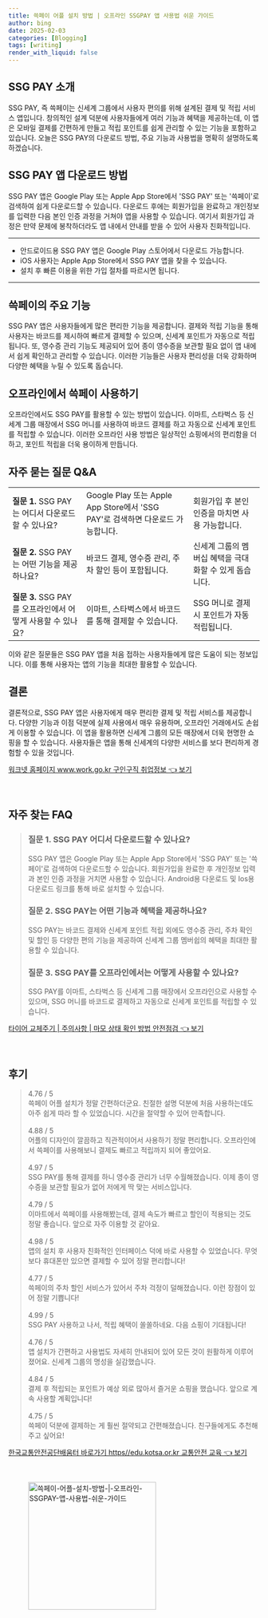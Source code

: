 ```yaml
---
title: 쓱페이 어플 설치 방법 | 오프라인 SSGPAY 앱 사용법 쉬운 가이드
author: bing
date: 2025-02-03
categories: [Blogging]
tags: [writing]
render_with_liquid: false
---
```



<h2 id='SSG_PAY_소개'>SSG PAY 소개</h2>

<p>SSG PAY, 즉 쓱페이는 신세계 그룹에서 사용자 편의를 위해 설계된 결제 및 적립 서비스 앱입니다. 창의적인 설계 덕분에 사용자들에게 여러 기능과 혜택을 제공하는데, 이 앱은 모바일 결제를 간편하게 만들고 적립 포인트를 쉽게 관리할 수 있는 기능을 포함하고 있습니다. 오늘은 SSG PAY의 다운로드 방법, 주요 기능과 사용법을 명확히 설명하도록 하겠습니다.</p>

<h2 id='SSG_PAY_다운로드_방법'>SSG PAY 앱 다운로드 방법</h2>

<p>SSG PAY 앱은 Google Play 또는 Apple App Store에서 'SSG PAY' 또는 '쓱페이'로 검색하여 쉽게 다운로드할 수 있습니다. 다운로드 후에는 회원가입을 완료하고 개인정보를 입력한 다음 본인 인증 과정을 거쳐야 앱을 사용할 수 있습니다. 여기서 회원가입 과정은 만약 문제에 봉착하더라도 앱 내에서 안내를 받을 수 있어 사용자 친화적입니다.</p>

<hr />

<ul>
    <li>안드로이드용 SSG PAY 앱은 Google Play 스토어에서 다운로드 가능합니다.</li>
    <li>iOS 사용자는 Apple App Store에서 SSG PAY 앱을 찾을 수 있습니다.</li>
    <li>설치 후 빠른 이용을 위한 가입 절차를 따르시면 됩니다.</li>
</ul>

<hr />

<h2 id='SSG_PAY_주요_기능'>쓱페이의 주요 기능</h2>

<p>SSG PAY 앱은 사용자들에게 많은 편리한 기능을 제공합니다. 결제와 적립 기능을 통해 사용자는 바코드를 제시하여 빠르게 결제할 수 있으며, 신세계 포인트가 자동으로 적립됩니다. 또, 영수증 관리 기능도 제공되어 있어 종이 영수증을 보관할 필요 없이 앱 내에서 쉽게 확인하고 관리할 수 있습니다. 이러한 기능들은 사용자 편리성을 더욱 강화하며 다양한 혜택을 누릴 수 있도록 돕습니다.</p>

<h2 id='SSG_PAY_오프라인_사용'>오프라인에서 쓱페이 사용하기</h2>

<p>오프라인에서도 SSG PAY를 활용할 수 있는 방법이 있습니다. 이마트, 스타벅스 등 신세계 그룹 매장에서 SSG 머니를 사용하여 바코드 결제를 하고 자동으로 신세계 포인트를 적립할 수 있습니다. 이러한 오프라인 사용 방법은 일상적인 쇼핑에서의 편리함을 더하고, 포인트 적립을 더욱 용이하게 만듭니다.</p>

<h2 id='자주_묻는_질문'>자주 묻는 질문 Q&A</h2>

<table>
    <tr>
        <td><b>질문 1.</b> SSG PAY는 어디서 다운로드할 수 있나요?</td>
        <td>Google Play 또는 Apple App Store에서 'SSG PAY'로 검색하면 다운로드 가능합니다.</td>
        <td>회원가입 후 본인 인증을 마치면 사용 가능합니다.</td>
    </tr>
    <tr>
        <td><b>질문 2.</b> SSG PAY는 어떤 기능을 제공하나요?</td>
        <td>바코드 결제, 영수증 관리, 주차 할인 등이 포함됩니다.</td>
        <td>신세계 그룹의 멤버십 혜택을 극대화할 수 있게 돕습니다.</td>
    </tr>
    <tr>
        <td><b>질문 3.</b> SSG PAY를 오프라인에서 어떻게 사용할 수 있나요?</td>
        <td>이마트, 스타벅스에서 바코드를 통해 결제할 수 있습니다.</td>
        <td>SSG 머니로 결제 시 포인트가 자동 적립됩니다.</td>
    </tr>
</table>

<p>이와 같은 질문들은 SSG PAY 앱을 처음 접하는 사용자들에게 많은 도움이 되는 정보입니다. 이를 통해 사용자는 앱의 기능을 최대한 활용할 수 있습니다.</p>

<h2 id='결론'>결론</h2>

<p>결론적으로, SSG PAY 앱은 사용자에게 매우 편리한 결제 및 적립 서비스를 제공합니다. 다양한 기능과 이점 덕분에 실제 사용에서 매우 유용하며, 오프라인 거래에서도 손쉽게 이용할 수 있습니다. 이 앱을 활용하면 신세계 그룹의 모든 매장에서 더욱 현명한 쇼핑을 할 수 있습니다. 사용자들은 앱을 통해 신세계의 다양한 서비스를 보다 편리하게 경험할 수 있을 것입니다.</p>


<p><a class="click-button" title="워크넷 홈페이지 www.work.go.kr 구인구직 취업정보" href="https://purplelist.github.io/posts/%EC%9B%8C%ED%81%AC%EB%84%B7-%ED%99%88%ED%8E%98%EC%9D%B4%EC%A7%80-www.work.go.kr-%EA%B5%AC%EC%9D%B8%EA%B5%AC%EC%A7%81-%EC%B7%A8%EC%97%85%EC%A0%95%EB%B3%B4/" rel="dofollow">워크넷 홈페이지 www.work.go.kr 구인구직 취업정보 👈 보기</a></p><br>
<h2 id='자주_찾는_FAQ'>자주 찾는 FAQ</h2>
<div itemscope="" itemtype="https://schema.org/FAQPage"> 
<blockquote> 
<div itemscope="" itemprop="mainEntity" itemtype="https://schema.org/Question"> 
<h3 itemprop="name">질문 1. SSG PAY 어디서 다운로드할 수 있나요?</h3> 
<div itemscope="" itemprop="acceptedAnswer" itemtype="https://schema.org/Answer"> 
<span itemprop="text"> 
<p>SSG PAY 앱은 Google Play 또는 Apple App Store에서 'SSG PAY' 또는 '쓱페이'로 검색하여 다운로드할 수 있습니다. 회원가입을 완료한 후 개인정보 입력과 본인 인증 과정을 거치면 사용할 수 있습니다. Android용 다운로드 및 Ios용 다운로드 링크를 통해 바로 설치할 수 있습니다.</p> 
</span> 
</div> 
</div> 

<div itemscope="" itemprop="mainEntity" itemtype="https://schema.org/Question"> 
<h3 itemprop="name">질문 2. SSG PAY는 어떤 기능과 혜택을 제공하나요?</h3> 
<div itemscope="" itemprop="acceptedAnswer" itemtype="https://schema.org/Answer"> 
<span itemprop="text"> 
<p>SSG PAY는 바코드 결제와 신세계 포인트 적립 외에도 영수증 관리, 주차 확인 및 할인 등 다양한 편의 기능을 제공하여 신세계 그룹 멤버쉽의 혜택을 최대한 활용할 수 있습니다.</p> 
</span> 
</div> 
</div> 

<div itemscope="" itemprop="mainEntity" itemtype="https://schema.org/Question"> 
<h3 itemprop="name">질문 3. SSG PAY를 오프라인에서는 어떻게 사용할 수 있나요?</h3> 
<div itemscope="" itemprop="acceptedAnswer" itemtype="https://schema.org/Answer"> 
<span itemprop="text"> 
<p>SSG PAY를 이마트, 스타벅스 등 신세계 그룹 매장에서 오프라인으로 사용할 수 있으며, SSG 머니를 바코드로 결제하고 자동으로 신세계 포인트를 적립할 수 있습니다.</p> 
</span> 
</div> 
</div> 

</blockquote> 
</div>
<p><a class="click-button" title="타이어 교체주기 | 주의사항 | 마모 상태 확인 방법 안전점검" href="https://purplelist.github.io/posts/%ED%83%80%EC%9D%B4%EC%96%B4-%EA%B5%90%EC%B2%B4%EC%A3%BC%EA%B8%B0-%EC%A3%BC%EC%9D%98%EC%82%AC%ED%95%AD-%EB%A7%88%EB%AA%A8-%EC%83%81%ED%83%9C-%ED%99%95%EC%9D%B8-%EB%B0%A9%EB%B2%95-%EC%95%88%EC%A0%84%EC%A0%90%EA%B2%80/" rel="dofollow">타이어 교체주기 | 주의사항 | 마모 상태 확인 방법 안전점검 👈 보기</a></p><br>
<h2 id='후기'>후기</h2>
<div itemscope itemtype="https://schema.org/Product">
  <blockquote>
  <div itemprop="review" itemscope itemtype="https://schema.org/Review">
      <div itemprop="reviewRating" itemscope itemtype="https://schema.org/Rating"> <span itemprop="ratingValue">4.76</span> / <span itemprop="bestRating">5</span> </div>
      <span itemprop="reviewBody">쓱페이 어플 설치가 정말 간편하더군요. 친절한 설명 덕분에 처음 사용하는데도 아주 쉽게 따라 할 수 있었습니다. 시간을 절약할 수 있어 만족합니다.</span>
  </div>
  <br>
  <div itemprop="review" itemscope itemtype="https://schema.org/Review">
      <div itemprop="reviewRating" itemscope itemtype="https://schema.org/Rating"> <span itemprop="ratingValue">4.88</span> / <span itemprop="bestRating">5</span> </div>
      <span itemprop="reviewBody">어플의 디자인이 깔끔하고 직관적이어서 사용하기 정말 편리합니다. 오프라인에서 쓱페이를 사용해보니 결제도 빠르고 적립까지 되어 좋았어요.</span>
  </div>
  <br>
  <div itemprop="review" itemscope itemtype="https://schema.org/Review">
      <div itemprop="reviewRating" itemscope itemtype="https://schema.org/Rating"> <span itemprop="ratingValue">4.97</span> / <span itemprop="bestRating">5</span> </div>
      <span itemprop="reviewBody">SSG PAY를 통해 결제를 하니 영수증 관리가 너무 수월해졌습니다. 이제 종이 영수증을 보관할 필요가 없어 저에게 딱 맞는 서비스입니다.</span>
  </div>
  <br>
  <div itemprop="review" itemscope itemtype="https://schema.org/Review">
      <div itemprop="reviewRating" itemscope itemtype="https://schema.org/Rating"> <span itemprop="ratingValue">4.79</span> / <span itemprop="bestRating">5</span> </div>
      <span itemprop="reviewBody">이마트에서 쓱페이를 사용해봤는데, 결제 속도가 빠르고 할인이 적용되는 것도 정말 좋습니다. 앞으로 자주 이용할 것 같아요.</span>
  </div>
  <br>
  <div itemprop="review" itemscope itemtype="https://schema.org/Review">
      <div itemprop="reviewRating" itemscope itemtype="https://schema.org/Rating"> <span itemprop="ratingValue">4.98</span> / <span itemprop="bestRating">5</span> </div>
      <span itemprop="reviewBody">앱의 설치 후 사용자 친화적인 인터페이스 덕에 바로 사용할 수 있었습니다. 무엇보다 휴대폰만 있으면 결제할 수 있어 정말 편리합니다!</span>
  </div>
  <br>
  <div itemprop="review" itemscope itemtype="https://schema.org/Review">
      <div itemprop="reviewRating" itemscope itemtype="https://schema.org/Rating"> <span itemprop="ratingValue">4.77</span> / <span itemprop="bestRating">5</span> </div>
      <span itemprop="reviewBody">쓱페이의 주차 할인 서비스가 있어서 주차 걱정이 덜해졌습니다. 이런 장점이 있어 정말 기쁩니다!</span>
  </div>
  <br>
  <div itemprop="review" itemscope itemtype="https://schema.org/Review">
      <div itemprop="reviewRating" itemscope itemtype="https://schema.org/Rating"> <span itemprop="ratingValue">4.99</span> / <span itemprop="bestRating">5</span> </div>
      <span itemprop="reviewBody">SSG PAY 사용하고 나서, 적립 혜택이 쏠쏠하네요. 다음 쇼핑이 기대됩니다!</span>
  </div>
  <br>
  <div itemprop="review" itemscope itemtype="https://schema.org/Review">
      <div itemprop="reviewRating" itemscope itemtype="https://schema.org/Rating"> <span itemprop="ratingValue">4.76</span> / <span itemprop="bestRating">5</span> </div>
      <span itemprop="reviewBody">앱 설치가 간편하고 사용법도 자세히 안내되어 있어 모든 것이 원활하게 이루어졌어요. 신세계 그룹의 명성을 실감했습니다.</span>
  </div>
  <br>
  <div itemprop="review" itemscope itemtype="https://schema.org/Review">
      <div itemprop="reviewRating" itemscope itemtype="https://schema.org/Rating"> <span itemprop="ratingValue">4.84</span> / <span itemprop="bestRating">5</span> </div>
      <span itemprop="reviewBody">결제 후 적립되는 포인트가 예상 외로 많아서 즐거운 쇼핑을 했습니다. 앞으로 계속 사용할 계획입니다!</span>
  </div>
  <br>
  <div itemprop="review" itemscope itemtype="https://schema.org/Review">
      <div itemprop="reviewRating" itemscope itemtype="https://schema.org/Rating"> <span itemprop="ratingValue">4.75</span> / <span itemprop="bestRating">5</span> </div>
      <span itemprop="reviewBody">쓱페이 덕분에 결제하는 게 훨씬 절약되고 간편해졌습니다. 친구들에게도 추천해주고 싶어요!</span>
  </div>
  </blockquote>
</div>
<p><a class="click-button" title="한국교통안전공단배움터 바로가기 https//edu.kotsa.or.kr 교통안전 교육" href="https://purplelist.github.io/posts/%ED%95%9C%EA%B5%AD%EA%B5%90%ED%86%B5%EC%95%88%EC%A0%84%EA%B3%B5%EB%8B%A8%EB%B0%B0%EC%9B%80%ED%84%B0-%EB%B0%94%EB%A1%9C%EA%B0%80%EA%B8%B0-httpsedu.kotsa.or.kr-%EA%B5%90%ED%86%B5%EC%95%88%EC%A0%84-%EA%B5%90%EC%9C%A1/" rel="dofollow">한국교통안전공단배움터 바로가기 https//edu.kotsa.or.kr 교통안전 교육 👈 보기</a></p><br>
<figure class="image"><img src="https://purplelist.github.io/assets/img/thumbnail/쓱페이-어플-설치-방법-|-오프라인-SSGPAY-앱-사용법-쉬운-가이드.webp" alt="쓱페이-어플-설치-방법-|-오프라인-SSGPAY-앱-사용법-쉬운-가이드" width="256" height="256"></figure>
